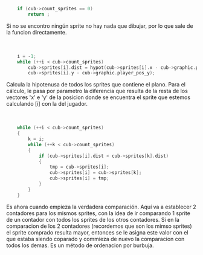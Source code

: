 ```c
	if (cub->count_sprites == 0)
		return ;
```
Si no se encontro ningún sprite no hay nada que dibujar, por lo que sale de la funcion directamente.<br><br><br>

```c
	i = -1;
	while (++i < cub->count_sprites)
		cub->sprites[i].dist = hypot(cub->sprites[i].x - cub->graphic.player_pos_x,
		cub->sprites[i].y - cub->graphic.player_pos_y);
```
Calcula la hipotenusa de todos los sprites que contiene el plano.
Para el cálculo, le pasa por parametro la diferencia que resulta de la resta de los vectores 'x' e 'y' de la posicion donde se encuentra el sprite que estemos calculando [i] con la del jugador.<br><br><br>

```c
	while (++i < cub->count_sprites)
	{
		k = i;
		while (++k < cub->count_sprites)
		{
			if (cub->sprites[i].dist < cub->sprites[k].dist)
			{
				tmp = cub->sprites[i];
				cub->sprites[i] = cub->sprites[k];
				cub->sprites[i] = tmp;
			}
		}
	}
```
Es ahora cuando empieza la verdadera comparación. Aquí va a establecer 2 contadores para los mismos sprites, con la idea de ir comparando 1 sprite de un contador con todos los sprites de los otros contadores. Si en la comparacion de los 2 contadores (recordemos que son los mimso sprites) el sprite comprado resulta mayor, entonces se le asigna este valor con el que estaba siendo coparado y commieza de nuevo la comparacion con todos los demas.
Es un método de ordenacion por burbuja.
